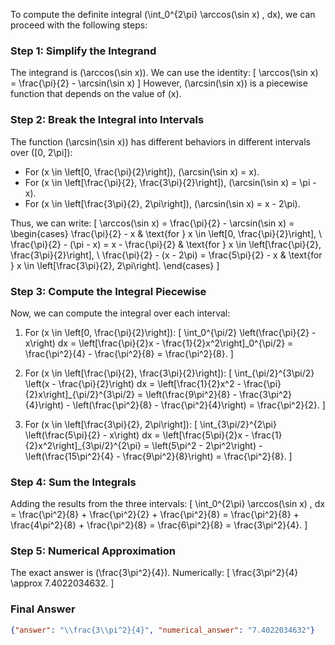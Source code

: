To compute the definite integral \(\int_0^{2\pi} \arccos(\sin x) \, dx\), we can proceed with the following steps:

### Step 1: Simplify the Integrand
The integrand is \(\arccos(\sin x)\). We can use the identity:
\[
\arccos(\sin x) = \frac{\pi}{2} - \arcsin(\sin x)
\]
However, \(\arcsin(\sin x)\) is a piecewise function that depends on the value of \(x\). 

### Step 2: Break the Integral into Intervals
The function \(\arcsin(\sin x)\) has different behaviors in different intervals over \([0, 2\pi]\):
- For \(x \in \left[0, \frac{\pi}{2}\right]\), \(\arcsin(\sin x) = x\).
- For \(x \in \left[\frac{\pi}{2}, \frac{3\pi}{2}\right]\), \(\arcsin(\sin x) = \pi - x\).
- For \(x \in \left[\frac{3\pi}{2}, 2\pi\right]\), \(\arcsin(\sin x) = x - 2\pi\).

Thus, we can write:
\[
\arccos(\sin x) = \frac{\pi}{2} - \arcsin(\sin x) = 
\begin{cases}
\frac{\pi}{2} - x & \text{for } x \in \left[0, \frac{\pi}{2}\right], \\
\frac{\pi}{2} - (\pi - x) = x - \frac{\pi}{2} & \text{for } x \in \left[\frac{\pi}{2}, \frac{3\pi}{2}\right], \\
\frac{\pi}{2} - (x - 2\pi) = \frac{5\pi}{2} - x & \text{for } x \in \left[\frac{3\pi}{2}, 2\pi\right].
\end{cases}
\]

### Step 3: Compute the Integral Piecewise
Now, we can compute the integral over each interval:

1. For \(x \in \left[0, \frac{\pi}{2}\right]\):
\[
\int_0^{\pi/2} \left(\frac{\pi}{2} - x\right) dx = \left[\frac{\pi}{2}x - \frac{1}{2}x^2\right]_0^{\pi/2} = \frac{\pi^2}{4} - \frac{\pi^2}{8} = \frac{\pi^2}{8}.
\]

2. For \(x \in \left[\frac{\pi}{2}, \frac{3\pi}{2}\right]\):
\[
\int_{\pi/2}^{3\pi/2} \left(x - \frac{\pi}{2}\right) dx = \left[\frac{1}{2}x^2 - \frac{\pi}{2}x\right]_{\pi/2}^{3\pi/2} = \left(\frac{9\pi^2}{8} - \frac{3\pi^2}{4}\right) - \left(\frac{\pi^2}{8} - \frac{\pi^2}{4}\right) = \frac{\pi^2}{2}.
\]

3. For \(x \in \left[\frac{3\pi}{2}, 2\pi\right]\):
\[
\int_{3\pi/2}^{2\pi} \left(\frac{5\pi}{2} - x\right) dx = \left[\frac{5\pi}{2}x - \frac{1}{2}x^2\right]_{3\pi/2}^{2\pi} = \left(5\pi^2 - 2\pi^2\right) - \left(\frac{15\pi^2}{4} - \frac{9\pi^2}{8}\right) = \frac{\pi^2}{8}.
\]

### Step 4: Sum the Integrals
Adding the results from the three intervals:
\[
\int_0^{2\pi} \arccos(\sin x) \, dx = \frac{\pi^2}{8} + \frac{\pi^2}{2} + \frac{\pi^2}{8} = \frac{\pi^2}{8} + \frac{4\pi^2}{8} + \frac{\pi^2}{8} = \frac{6\pi^2}{8} = \frac{3\pi^2}{4}.
\]

### Step 5: Numerical Approximation
The exact answer is \(\frac{3\pi^2}{4}\). Numerically:
\[
\frac{3\pi^2}{4} \approx 7.4022034632.
\]

### Final Answer
```json
{"answer": "\\frac{3\\pi^2}{4}", "numerical_answer": "7.4022034632"}
```